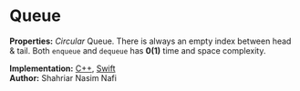 # Queue

__Properties:__ _Circular_ Queue. There is always an empty index between head & tail. Both `enqueue` and `dequeue` has __0(1)__ time and space complexity.

__Implementation:__ [C++](../Queue/CPP/Queue.cpp), [Swift](../Queue/Swift/Queue.swift) <br>
__Author:__ Shahriar Nasim Nafi
